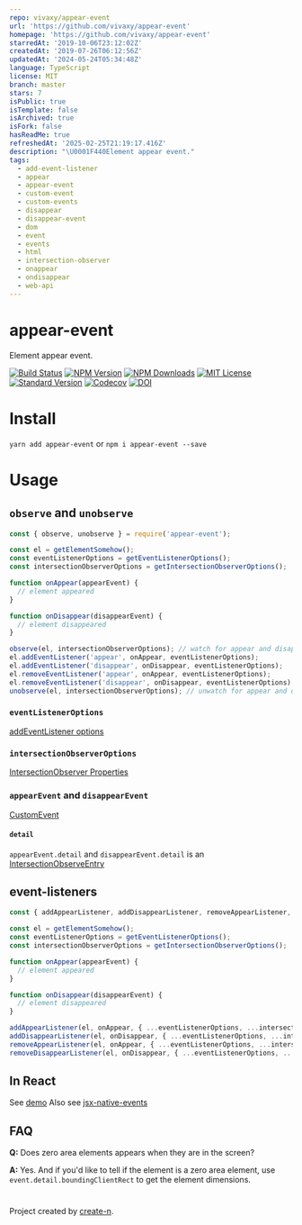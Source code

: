 ```yaml
---
repo: vivaxy/appear-event
url: 'https://github.com/vivaxy/appear-event'
homepage: 'https://github.com/vivaxy/appear-event'
starredAt: '2019-10-06T23:12:02Z'
createdAt: '2019-07-26T06:12:56Z'
updatedAt: '2024-05-24T05:34:48Z'
language: TypeScript
license: MIT
branch: master
stars: 7
isPublic: true
isTemplate: false
isArchived: true
isFork: false
hasReadMe: true
refreshedAt: '2025-02-25T21:19:17.416Z'
description: "\U0001F440Element appear event."
tags:
  - add-event-listener
  - appear
  - appear-event
  - custom-event
  - custom-events
  - disappear
  - disappear-event
  - dom
  - event
  - events
  - html
  - intersection-observer
  - onappear
  - ondisappear
  - web-api
---
```


# appear-event

Element appear event.

[![Build Status][travis-image]][travis-url]
[![NPM Version][npm-version-image]][npm-url]
[![NPM Downloads][npm-downloads-image]][npm-url]
[![MIT License][license-image]][license-url]
[![Standard Version][standard-version-image]][standard-version-url]
[![Codecov][codecov-image]][codecov-url]
[![DOI](https://zenodo.org/badge/198957393.svg)](https://zenodo.org/badge/latestdoi/198957393)

# Install

`yarn add appear-event` or `npm i appear-event --save`

# Usage

## `observe` and `unobserve`

```js
const { observe, unobserve } = require('appear-event');

const el = getElementSomehow();
const eventListenerOptions = getEventListenerOptions();
const intersectionObserverOptions = getIntersectionObserverOptions();

function onAppear(appearEvent) {
  // element appeared
}

function onDisappear(disappearEvent) {
  // element disappeared
}

observe(el, intersectionObserverOptions); // watch for appear and disappear event
el.addEventListener('appear', onAppear, eventListenerOptions);
el.addEventListener('disappear', onDisappear, eventListenerOptions);
el.removeEventListener('appear', onAppear, eventListenerOptions);
el.removeEventListener('disappear', onDisappear, eventListenerOptions);
unobserve(el, intersectionObserverOptions); // unwatch for appear and disappear event
```

### `eventListenerOptions`

[addEventListener options](https://developer.mozilla.org/en-US/docs/Web/API/EventTarget/addEventListener#Parameters)

### `intersectionObserverOptions`

[IntersectionObserver Properties](https://developer.mozilla.org/en-US/docs/Web/API/IntersectionObserver#Properties)

### `appearEvent` and `disappearEvent`

[CustomEvent](https://developer.mozilla.org/en-US/docs/Web/API/CustomEvent)

#### `detail`

`appearEvent.detail` and `disappearEvent.detail` is an [IntersectionObserveEntry](https://developer.mozilla.org/en-US/docs/Web/API/IntersectionObserverEntry)

## event-listeners

```js
const { addAppearListener, addDisappearListener, removeAppearListener, removeDisappearListener } = require('appear-event/lib/event-listener');

const el = getElementSomehow();
const eventListenerOptions = getEventListenerOptions();
const intersectionObserverOptions = getIntersectionObserverOptions();

function onAppear(appearEvent) {
  // element appeared
}

function onDisappear(disappearEvent) {
  // element disappeared
}

addAppearListener(el, onAppear, { ...eventListenerOptions, ...intersectionObserverOptions });
addDisappearListener(el, onDisappear, { ...eventListenerOptions, ...intersectionObserverOptions });
removeAppearListener(el, onAppear, { ...eventListenerOptions, ...intersectionObserverOptions });
removeDisappearListener(el, onDisappear, { ...eventListenerOptions, ...intersectionObserverOptions });
```

## In React

See [demo](./demo/src/App.js)
Also see [jsx-native-events](https://github.com/calebdwilliams/jsx-native-events)

## FAQ

**Q:** Does zero area elements appears when they are in the screen?

**A:** Yes. And if you'd like to tell if the element is a zero area element, use `event.detail.boundingClientRect` to get the element dimensions.

#

Project created by [create-n](https://github.com/vivaxy/create-n).

[travis-image]: https://img.shields.io/travis/vivaxy/appear-event.svg?style=flat-square
[travis-url]: https://travis-ci.org/vivaxy/appear-event
[npm-version-image]: https://img.shields.io/npm/v/appear-event.svg?style=flat-square
[npm-url]: https://www.npmjs.com/package/appear-event
[npm-downloads-image]: https://img.shields.io/npm/dt/appear-event.svg?style=flat-square
[license-image]: https://img.shields.io/npm/l/appear-event.svg?style=flat-square
[license-url]: LICENSE
[standard-version-image]: https://img.shields.io/badge/release-standard%20version-brightgreen.svg?style=flat-square
[standard-version-url]: https://github.com/conventional-changelog/standard-version
[codecov-image]: https://img.shields.io/codecov/c/github/vivaxy/appear-event.svg?style=flat-square
[codecov-url]: https://codecov.io/gh/vivaxy/appear-event
